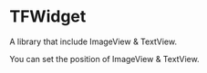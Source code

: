# TFWidget
A library that include ImageView &amp; TextView.

You can set the position of ImageView & TextView.

